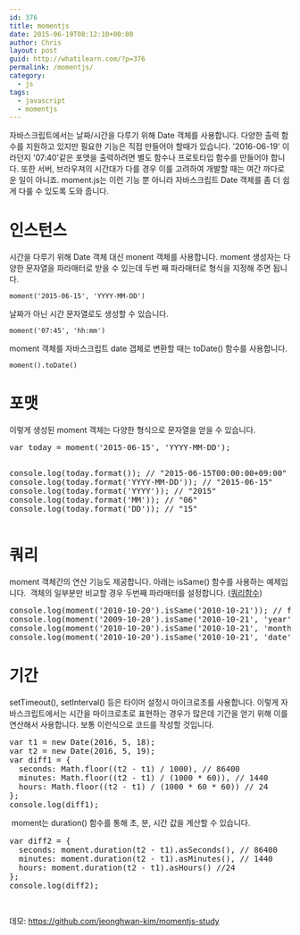 ```yaml
---
id: 376
title: momentjs
date: 2015-06-19T08:12:10+00:00
author: Chris
layout: post
guid: http://whatilearn.com/?p=376
permalink: /momentjs/
category:
  - js
tags:
  - javascript
  - momentjs
---
```

자바스크립트에서는 날짜/시간을 다루기 위해 Date 객체를 사용합니다. 다양한 출력 함수를 지원하고 있지만 필요한 기능은 직접 만들어야 할때가 있습니다. '2016-06-19' 이라던지 '07:40'같은 포맷을 출력하려면 별도 함수나 프로토타입 함수를 만들어야 합니다. 또한 서버, 브라우져의 시간대가 다를 경우 이를 고려하여 개발할 때는 여간 까다로운 일이 아니죠. moment.js는 이런 기능 뿐 아니라 자바스크립트 Date 객체를 좀 더 쉽게 다룰 수 있도록 도와 줍니다.
<h1>인스턴스</h1>
시간을 다루기 위해 Date 객체 대신 monent 객체를 사용합니다. moment 생성자는 다양한 문자열을 파라매터로 받을 수 있는데 두번 째 파라매터로 형식을 지정해 주면 됩니다.

`moment('2015-06-15', 'YYYY-MM-DD')`

날짜가 아닌 시간 문자열로도 생성할 수 있습니다.

`moment('07:45', 'hh:mm')`

moment 객체를 자바스크립트 date 갭체로 변환할 때는 toDate() 함수를 사용합니다.

`moment().toDate()`
<h1>포맷</h1>
이렇게 생성된 moment 객체는 다양한 형식으로 문자열을 얻을 수 있습니다.
<pre class="lang:js decode:true ">var today = moment('2015-06-15', 'YYYY-MM-DD');

console.log(today.format()); // "2015-06-15T00:00:00+09:00"
console.log(today.format('YYYY-MM-DD')); // "2015-06-15"
console.log(today.format('YYYY')); // "2015"
console.log(today.format('MM')); // "06"
console.log(today.format('DD')); // "15"</pre>
<h1>쿼리</h1>
moment 객체간의 연산 기능도 제공합니다. 아래는 isSame() 함수를 사용하는 예제입니다.  객체의 일부분만 비교할 경우 두번째 파라매터를 설정합니다. (<a href="http://momentjs.com/docs/#/query/">쿼리함수</a>)
<pre class="lang:default decode:true">console.log(moment('2010-10-20').isSame('2010-10-21')); // false
console.log(moment('2009-10-20').isSame('2010-10-21', 'year')); // false
console.log(moment('2010-10-20').isSame('2010-10-21', 'month')); // true
console.log(moment('2010-10-20').isSame('2010-10-21', 'date')); // false
</pre>
<h1>기간</h1>
setTimeout(), setInterval() 등은 타이머 설정시 마이크로초를 사용합니다. 이렇게 자바스크립트에서는 시간을 마이크로초로 표현하는 경우가 많은데 기간을 얻기 위해 이를 연산해서 사용합니다. 보통 이런식으로 코드를 작성할 것입니다.
<pre class="lang:js decode:true ">var t1 = new Date(2016, 5, 18);
var t2 = new Date(2016, 5, 19);
var diff1 = {
  seconds: Math.floor((t2 - t1) / 1000), // 86400
  minutes: Math.floor((t2 - t1) / (1000 * 60)), // 1440
  hours: Math.floor((t2 - t1) / (1000 * 60 * 60)) // 24
};
console.log(diff1);</pre>
<span style="line-height: 1.5;"> moment는 duration() 함수를 통해 초, 분, 시간 값을 계산할 수 있습니다.</span>
<pre class="lang:js decode:true ">var diff2 = {
  seconds: moment.duration(t2 - t1).asSeconds(), // 86400
  minutes: moment.duration(t2 - t1).asMinutes(), // 1440
  hours: moment.duration(t2 - t1).asHours() //24
};
console.log(diff2);</pre>
&nbsp;

데모: <a href="https://github.com/jeonghwan-kim/momentjs-study">https://github.com/jeonghwan-kim/momentjs-study</a>